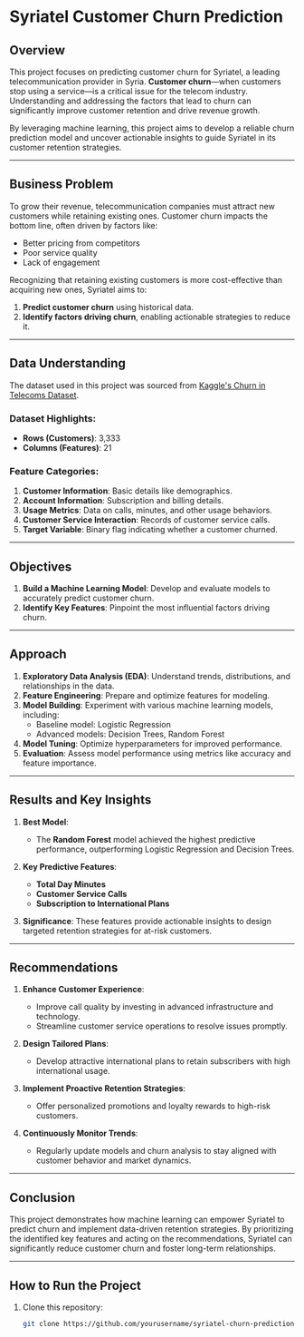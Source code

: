 
# Syriatel Customer Churn Prediction

## Overview

This project focuses on predicting customer churn for Syriatel, a leading telecommunication provider in Syria. **Customer churn**—when customers stop using a service—is a critical issue for the telecom industry. Understanding and addressing the factors that lead to churn can significantly improve customer retention and drive revenue growth.

By leveraging machine learning, this project aims to develop a reliable churn prediction model and uncover actionable insights to guide Syriatel in its customer retention strategies.

---

## Business Problem

To grow their revenue, telecommunication companies must attract new customers while retaining existing ones. Customer churn impacts the bottom line, often driven by factors like:
- Better pricing from competitors
- Poor service quality
- Lack of engagement

Recognizing that retaining existing customers is more cost-effective than acquiring new ones, Syriatel aims to:
1. **Predict customer churn** using historical data.
2. **Identify factors driving churn**, enabling actionable strategies to reduce it.

---

## Data Understanding

The dataset used in this project was sourced from [Kaggle's Churn in Telecoms Dataset](https://www.kaggle.com/datasets/becksddf/churn-in-telecoms-dataset). 

### Dataset Highlights:
- **Rows (Customers)**: 3,333
- **Columns (Features)**: 21

### Feature Categories:
1. **Customer Information**: Basic details like demographics.
2. **Account Information**: Subscription and billing details.
3. **Usage Metrics**: Data on calls, minutes, and other usage behaviors.
4. **Customer Service Interaction**: Records of customer service calls.
5. **Target Variable**: Binary flag indicating whether a customer churned.

---

## Objectives

1. **Build a Machine Learning Model**: Develop and evaluate models to accurately predict customer churn.
2. **Identify Key Features**: Pinpoint the most influential factors driving churn.

---

## Approach

1. **Exploratory Data Analysis (EDA)**: Understand trends, distributions, and relationships in the data.
2. **Feature Engineering**: Prepare and optimize features for modeling.
3. **Model Building**: Experiment with various machine learning models, including:
   - Baseline model: Logistic Regression
   - Advanced models: Decision Trees, Random Forest
4. **Model Tuning**: Optimize hyperparameters for improved performance.
5. **Evaluation**: Assess model performance using metrics like accuracy and feature importance.

---

## Results and Key Insights

1. **Best Model**: 
   - The **Random Forest** model achieved the highest predictive performance, outperforming Logistic Regression and Decision Trees.

2. **Key Predictive Features**:
   - **Total Day Minutes**
   - **Customer Service Calls**
   - **Subscription to International Plans**

3. **Significance**: These features provide actionable insights to design targeted retention strategies for at-risk customers.

---

## Recommendations

1. **Enhance Customer Experience**:
   - Improve call quality by investing in advanced infrastructure and technology.
   - Streamline customer service operations to resolve issues promptly.

2. **Design Tailored Plans**:
   - Develop attractive international plans to retain subscribers with high international usage.

3. **Implement Proactive Retention Strategies**:
   - Offer personalized promotions and loyalty rewards to high-risk customers.

4. **Continuously Monitor Trends**:
   - Regularly update models and churn analysis to stay aligned with customer behavior and market dynamics.

---

## Conclusion

This project demonstrates how machine learning can empower Syriatel to predict churn and implement data-driven retention strategies. By prioritizing the identified key features and acting on the recommendations, Syriatel can significantly reduce customer churn and foster long-term relationships.

---

## How to Run the Project

1. Clone this repository:
   ```bash
   git clone https://github.com/yourusername/syriatel-churn-prediction.git
